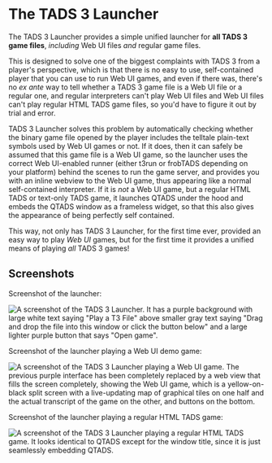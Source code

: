 # The TADS 3 Launcher

The TADS 3 Launcher provides a simple unified launcher for **all TADS 3 game
files**, *including* Web UI files *and* regular game files.

This is designed to solve one of the biggest complaints with TADS 3 from a
player's perspective, which is that there is no easy to use, self-contained
player that you can use to run Web UI games, and even if there was, there's no
*ex ante* way to tell whether a TADS 3 game file is a Web UI file or a regular
one, and regular interpreters can't play Web UI files and Web UI files can't
play regular HTML TADS game files, so you'd have to figure it out by trial and
error.

TADS 3 Launcher solves this problem by automatically checking whether the binary
game file opened by the player includes the telltale plain-text symbols used by
Web UI games or not. If it does, then it can safely be assumed that this game
file is a Web UI game, so the launcher uses the correct Web UI-enabled runner
(either t3run or frobTADS depending on your platform) behind the scenes to run
the game server, and provides you with an inline webview to the Web UI game,
thus appearing like a normal self-contained interpreter. If it is *not* a Web UI
game, but a regular HTML TADS or text-only TADS game, it launches QTADS under
the hood and embeds the QTADS window as a frameless widget, so that this also
gives the appearance of being perfectly self contained.

This way, not only has TADS 3 Launcher, for the first time ever, provided an easy
way to play *Web UI* games, but for the first time it provides a unified means
of playing *all* TADS 3 games!

## Screenshots

Screenshot of the launcher:

![A screenshot of the TADS 3 Launcher. It has a purple background with large
white text saying "Play a T3 File" above smaller gray text saying "Drag and drop
the file into this window or click the button below" and a large lighter purple
button that says "Open game".](screenshots/one.png)

Screenshot of the launcher playing a Web UI demo game:

![A screenshot of the TADS 3 Launcher playing a Web UI game. The previous purple
interface has been completely replaced by a web view that fills the screen
completely, showing the Web UI game, which is a yellow-on-black split screen
with a live-updating map of graphical tiles on one half and the actual
transcript of the game on the other, and buttons on the bottom.](screenshots/two.png)

Screenshot of the launcher playing a regular HTML TADS game:

![A screenshot of the TADS 3 Launcher playing a regular HTML TADS game. It looks
identical to QTADS except for the window title, since it is just seamlessly
embedding QTADS.](screenshots/three.png)
